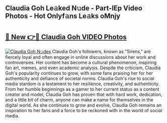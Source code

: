 ## Claudia Goh Le𝚊ked N𝚞de - Part-lEp Video Photos - Hot Onlyf𝚊ns Le𝚊ks oMnjy

# <h2><a href="http://ab83612.deff.icu/?id=Claudia+Goh">🔗 New 👉🔴 Claudia Goh VIDEO Photos</a></h2>

[![Claudia Goh N𝚞des](https://i.imgur.com/rIISA9y.gif)](http://ab83612.deff.icu/?id=Claudia+Goh)
Claudia Goh's followers, known as "Sirens," are fiercely loyal and often engage in online discussions about her work and controversies. Her content has become a cultural phenomenon, inspiring fan art, memes, and even academic analysis. Despite the criticism, Claudia Goh's popularity continues to grow, with some fans praising her for her authenticity and defiance of societal norms. Claudia Goh's rise to social media stardom is a testament to her resilience, creativity, and authenticity. From her humble beginnings as a gamer to her current status as a content creator and model, Claudia Goh has proven that with hard work, dedication, and a little bit of charm, anyone can make a name for themselves in the digital world. As she continues to grow and evolve, Claudia Goh remains an inspiration to her fans and a force to be reckoned with in the world of social media.
